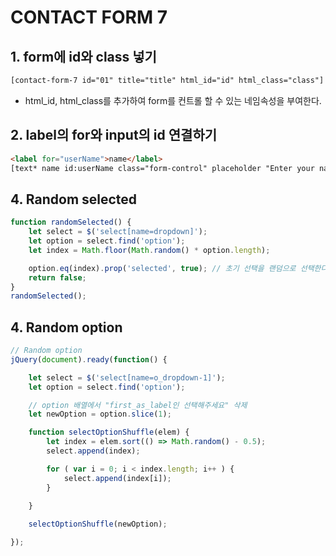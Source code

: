 # CONTACT FORM 7  

## 1. form에 id와 class 넣기
```html
[contact-form-7 id="01" title="title" html_id="id" html_class="class"]
```  
- html_id, html_class를 추가하여 form를 컨트롤 할 수 있는 네임속성을 부여한다.  

## 2. label의 for와 input의 id 연결하기  
```html
<label for="userName">name</label>
[text* name id:userName class="form-control" placeholder "Enter your name"]
```  

## 4. Random selected  
```js
function randomSelected() {
	let select = $('select[name=dropdown]');
	let option = select.find('option');
	let index = Math.floor(Math.random() * option.length);

	option.eq(index).prop('selected', true); // 초기 선택을 랜덤으로 선택한다.
	return false;
}
randomSelected();
```

## 4. Random option
```js
// Random option
jQuery(document).ready(function() {

	let select = $('select[name=o_dropdown-1]');
	let option = select.find('option');

	// option 배열에서 "first_as_label인 선택해주세요" 삭제
	let newOption = option.slice(1);

	function selectOptionShuffle(elem) {
		let index = elem.sort(() => Math.random() - 0.5);
		select.append(index);

		for ( var i = 0; i < index.length; i++ ) {
			select.append(index[i]);
		}

	}
	
	selectOptionShuffle(newOption);

});
```  

